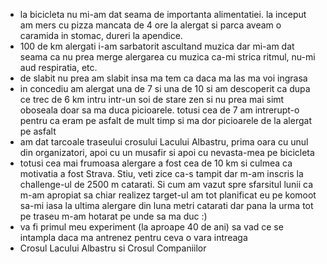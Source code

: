 - la bicicleta nu mi-am dat seama de importanta alimentatiei. la inceput am mers cu pizza mancata de 4 ore la alergat si parca aveam o caramida in stomac, dureri la apendice.
- 100 de km alergati i-am sarbatorit ascultand muzica dar mi-am dat seama ca nu prea merge alergarea cu muzica ca-mi strica ritmul, nu-mi aud respiratia, etc.
- de slabit nu prea am slabit insa ma tem ca daca ma las ma voi ingrasa
- in concediu am alergat una de 7 si una de 10 si am descoperit ca dupa ce trec de 6 km intru intr-un soi de stare zen si nu prea mai simt oboseala doar sa ma duca picioarele. totusi cea de 7 am intrerupt-o pentru ca eram pe asfalt de mult timp si ma dor picioarele de la alergat pe asfalt
- am dat tarcoale traseului crosului Lacului Albastru, prima oara cu unul din organizatori, apoi cu un musafir si apoi cu nevasta-mea pe bicicleta
- totusi cea mai frumoasa alergare a fost cea de 10 km si culmea ca motivatia a fost Strava. Stiu, veti zice ca-s tampit dar m-am inscris la challenge-ul de 2500 m catarati. Si cum am vazut spre sfarsitul lunii ca m-am apropiat sa chiar realizez target-ul am tot planificat eu pe komoot sa-mi iasa la ultima alergare din luna metri catarati dar pana la urma tot pe traseu m-am hotarat pe unde sa ma duc :)
- va fi primul meu experiment (la aproape 40 de ani) sa vad ce se intampla daca ma antrenez pentru ceva o vara intreaga
- Crosul Lacului Albastru si Crosul Companiilor
